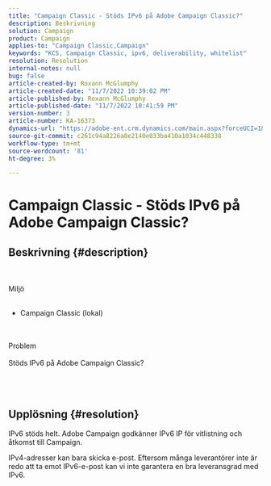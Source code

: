 ```yaml
---
title: "Campaign Classic - Stöds IPv6 på Adobe Campaign Classic?"
description: Beskrivning
solution: Campaign
product: Campaign
applies-to: "Campaign Classic,Campaign"
keywords: "KCS, Campaign Classic, ipv6, deliverability, whitelist"
resolution: Resolution
internal-notes: null
bug: false
article-created-by: Roxann McGlumphy
article-created-date: "11/7/2022 10:39:02 PM"
article-published-by: Roxann McGlumphy
article-published-date: "11/7/2022 10:41:59 PM"
version-number: 3
article-number: KA-16373
dynamics-url: "https://adobe-ent.crm.dynamics.com/main.aspx?forceUCI=1&pagetype=entityrecord&etn=knowledgearticle&id=4cfcb5f4-ec5e-ed11-9561-6045bd006704"
source-git-commit: c261c94a8226a8e2140e033ba410a1034c448338
workflow-type: tm+mt
source-wordcount: '81'
ht-degree: 3%

---
```


# Campaign Classic - Stöds IPv6 på Adobe Campaign Classic?

## Beskrivning {#description}

<br><br>Miljö<br><br>
- Campaign Classic (lokal)

<br><br>Problem<br><br>Stöds IPv6 på Adobe Campaign Classic?<br><br> <br><br>

## Upplösning {#resolution}


IPv6 stöds helt. Adobe Campaign godkänner IPv6 IP för vitlistning och åtkomst till Campaign.

IPv4-adresser kan bara skicka e-post. Eftersom många leverantörer inte är redo att ta emot IPv6-e-post kan vi inte garantera en bra leveransgrad med IPv6.
